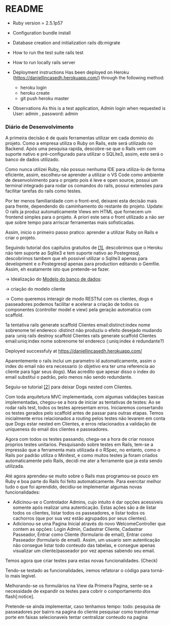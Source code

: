 # README
* Ruby version = 2.5.1p57

* Configuration
bundle install

* Database creation and initialization
rails db:migrate

* How to run the test suite
rails test

* How to run locally
rails server

* Deployment instructions
Has been deployed on Heroku (https://daniellincasedh.herokuapp.com/) through the following method:
    - heroku login
    - heroku create
    - git push heroku master

* Observations
    As this is a test application, Admin login when requested is User: admin , password: admin

### Diário de Desenvolvimento
A primeira decisão é de quais ferramentas utilizar em cada dominio do projeto. Como a empresa utiliza o Ruby on Rails, este será utilizado no Backend.
Após uma pesquisa rapida, descobre-se que o Rails vem com suporte nativo e pré-configurado para utilizar o SQLite3, assim, este será o banco de dados utilizado.

Como nunca utilizei Ruby, não possuo nenhuma IDE para utiliza-lo de forma eficiente, assim, escolheu-se aprender a utilizar o VS Code como ambiente de desenvolvimento para o projeto pois é leve e open source, possui um terminal integrado para rodar os comandos do rails, possui extensões para facilitar tarefas do rails como testes.

Por ter menos familiaridade com o front-end, deixarei esta decisão mais para frente, dependendo do caminhamento do restante do projeto.
Update: O rails ja produz automaticamente Views em HTML que fornecem um frontend simples para o projeto. A priori este sera o front utilizado a não ser que sobre tempo para arriscar ferramentas mais sofisticadas.

Assim, inicio o primeiro passo pratico: aprender a utilizar Ruby on Rails e criar o projeto.

Seguindo tutorial dos capitulos gratuitos de [[1]](https://github.com/dclin02/caseDogHero/tree/development/bibliografia.md "railstutorial.org/book/beginning"), descobrimos que o Heroku näo tem suporte ao Sqlite3 e tem suporte nativo ao Postegresql, descobrimos tambem que eh possivel utilizar o Sqlite3 apenas para development e o Postegresql apenas para production editando o Gemfile. Assim, eh exatamente isto que pretende-se fazer.

-> Idealização do [Modelo do banco de dados](https://github.com/dclin02/caseDogHero/tree/development/documentation/database.md):

-> criação do modelo cliente

-> Como queremos interagir de modo RESTful com os clientes, dogs e passeadores podemos facilitar e acelerar a criação de todos os componentes (controller model e view) pela geração automatica com scaffold.

1a tentativa rails generate scaffold Clientes email:distinct:index nome sobrenome tel endereco
:distinct não produziu o efeito desejado
mudando para
:uniq
rails destroy scaffold Clientes
rails generate scaffold Clientes email:uniq:index nome sobrenome tel endereco  (:uniq:index é redundante?)

Deployed successfuly at https://daniellincasedh.herokuapp.com/

Aparentemente o rails inclui um parametro id automaticamente, assim o index do email não era necessario (o objetivo era ter uma referencia ao cliente para ligar seus dogs). Mas acredito que apesar disso o index do email substitui o padrão, pelo menos não sendo redundante.

Seguiu-se tutorial [[2]](https://github.com/dclin02/caseDogHero/tree/development/bibliografia.md "https://www.digitalocean.com/community/tutorials/how-to-create-nested-resources-for-a-ruby-on-rails-application") para deixar Dogs nested com Clientes.


Com toda arquitetura MVC implementada, com algumas validações basicas implementadas, chegou-se a hora de iniciar as tentativas de testes:
Ao se rodar rails test, todos os testes apresentam erros. Iniciaremos consertando os testes gerados pelo scaffold antes de passar para outras etapas. Temos inicialmente erros relacionados a routing pelos testes não levarem em conta que Dogs estar nested em Clientes, e erros relacionados a validação de uniqueness do email dos clientes e passeadores.

Agora com todos os testes passando, chega-se a hora de criar nossos proprios testes unitarios.
Pesquisando sobre testes em Rails, tem-se a impressão que a ferramenta mais utilizada é o RSpec, no entanto, como o Rails por padrão utiliza o Minitest, e como muitos testes ja foram criados automaticamente pelo Rails, decidi me ater a ferramente que ja esta sendo utilizada.

Até agora aprendeu-se muito sobre o Rails mas programou-se pouco em Ruby e boa parte do Rails foi feito automaticamente. Para exercitar melhor tudo o que foi aprendido, decidiu-se implementar algumas novas funcionalidades:

* Adicinou-se o Controlador Admins, cujo intuito é dar opções acessiveis somente após realizar uma autenticação. Estas ações são a de listar todos os clientes, listar todos os passeadores, e listar todos os cachorros (que por sua vez estão agrupados por seus clientes).
* Adicionou-se uma Pagina Inicial através do novo WelcomeController que contem as opções: Login Admin, Cadastrar Cliente, Cadastrar Passeador, Entrar como Cliente (formulario de email), Entrar como Passeador (formulario de email).
Assim, um usuario sem autenticação não consegue listar todo conteudo das tabelas, e consegue apenas visualizar um cliente/passeador por vez apenas sabendo seu email.

Temos agora que criar testes para estas novas funcionalidades. (Check)

Tendo-se testado as funcionalidades, iremos refatorar o código para torná-lo mais legível.

Melhorando-se os formulários na View da Primeira Pagina, sente-se a necessidade de expandir os testes para cobrir o comportamento dos flash[:notice].

Pretende-se ainda implementar, caso tenhamos tempo:
todo: pesquisa de passeadores por bairro na pagina do cliente
pesquisar como transformar porte em faixas selecionaveis
tentar centralizar conteudo na pagina